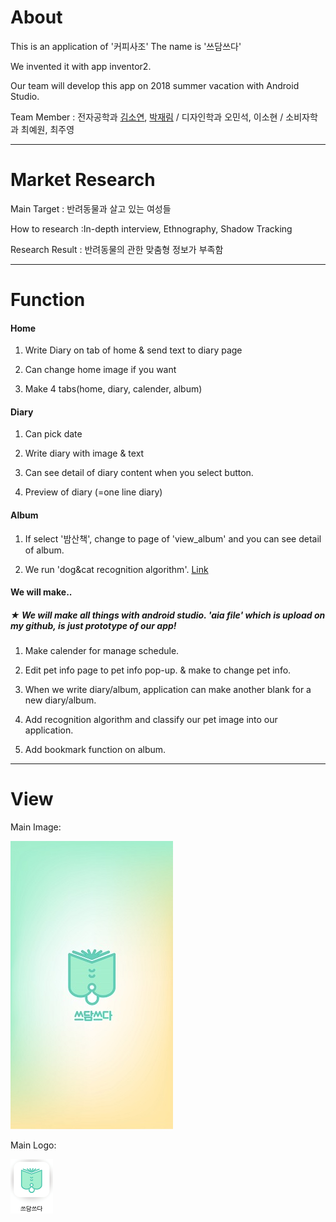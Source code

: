 # About
This is an application of '커피사조'
The name is '쓰담쓰다'

We invented it with app inventor2.

Our team will develop this app on 2018 summer vacation with Android Studio.

Team Member : 전자공학과 [김소연](https://github.com/soyeon51696), [박재림](https://github.com/ParkJaeRim) / 디자인학과 오민석, 이소현 / 소비자학과 최예원, 최주영

***
# Market Research

Main Target : 반려동물과 살고 있는 여성들

How to research :In-depth interview, Ethnography, Shadow Tracking

Research Result : 반려동물의 관한 맞춤형 정보가 부족함
***
# Function
#### Home
  
1. Write Diary on tab of home & send text to diary page
  
2. Can change home image if you want

3. Make 4 tabs(home, diary, calender, album)


#### Diary
  
1. Can pick date
  
2. Write diary with image & text

3. Can see detail of diary content when you select button.

4. Preview of diary (=one line diary)


#### Album
  
1. If select '밤산책', change to page of 'view_album' and you can see detail of album.

2. We run 'dog&cat recognition algorithm'. [Link]()



#### We will make..
##### ★ We will make all things with android studio. 'aia file' which is upload on my github, is just prototype of our app!
1. Make calender for manage schedule.

2. Edit pet info page to pet info pop-up. & make to change pet info.

3. When we write diary/album, application can make another blank for a new diary/album.

4. Add recognition algorithm and classify our pet image into our application.

5. Add bookmark function on album.

***

# View
Main Image:

![our main image](./pic/main.jpg)

Main Logo:
  
![our logo](./pic/icon.png)
